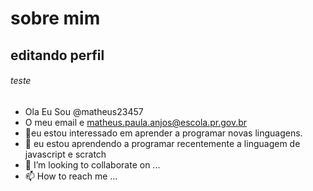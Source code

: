 # sobre mim

## editando perfil

###### teste

-  Ola Eu Sou @matheus23457
-  O meu email e matheus.paula.anjos@escola.pr.gov.br
- 👀eu estou  interessado em aprender a programar novas linguagens.
- 🌱 eu estou aprendendo a programar recentemente a linguagem de javascript e scratch
- 💞️ I’m looking to collaborate on ...
- 📫 How to reach me ...
